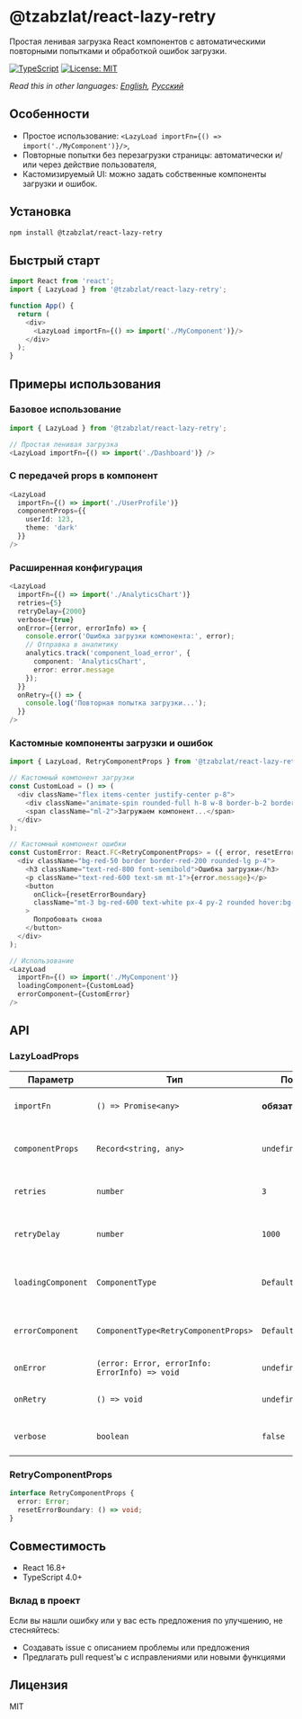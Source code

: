 # @tzabzlat/react-lazy-retry

Простая ленивая загрузка React компонентов с автоматическими повторными попытками и обработкой ошибок загрузки.

[![TypeScript](https://img.shields.io/badge/TypeScript-Ready-blue.svg)](https://www.typescriptlang.org/)
[![License: MIT](https://img.shields.io/badge/License-MIT-yellow.svg)](https://opensource.org/licenses/MIT)

*Read this in other languages: [English](README.md), [Русский](README.ru.md)*

## Особенности

- Простое использование: `<LazyLoad importFn={() => import('./MyComponent')}/>`,
- Повторные попытки без перезагрузки страницы: автоматически и/или через действие пользователя,
- Кастомизируемый UI: можно задать собственные компоненты загрузки и ошибок.

## Установка

```bash
npm install @tzabzlat/react-lazy-retry
```

## Быстрый старт

```typescript
import React from 'react';
import { LazyLoad } from '@tzabzlat/react-lazy-retry';

function App() {
  return (
    <div>
      <LazyLoad importFn={() => import('./MyComponent')}/>
    </div>
  );
}
```

## Примеры использования

### Базовое использование

```typescript
import { LazyLoad } from '@tzabzlat/react-lazy-retry';

// Простая ленивая загрузка
<LazyLoad importFn={() => import('./Dashboard')} />
```

### С передачей props в компонент

```typescript
<LazyLoad
  importFn={() => import('./UserProfile')}
  componentProps={{
    userId: 123,
    theme: 'dark'
  }}
/>
```

### Расширенная конфигурация

```typescript
<LazyLoad
  importFn={() => import('./AnalyticsChart')}
  retries={5}
  retryDelay={2000}
  verbose={true}
  onError={(error, errorInfo) => {
    console.error('Ошибка загрузки компонента:', error);
    // Отправка в аналитику
    analytics.track('component_load_error', {
      component: 'AnalyticsChart',
      error: error.message
    });
  }}
  onRetry={() => {
    console.log('Повторная попытка загрузки...');
  }}
/>
```

### Кастомные компоненты загрузки и ошибок

```typescript
import { LazyLoad, RetryComponentProps } from '@tzabzlat/react-lazy-retry';

// Кастомный компонент загрузки
const CustomLoad = () => (
  <div className="flex items-center justify-center p-8">
    <div className="animate-spin rounded-full h-8 w-8 border-b-2 border-blue-500"></div>
    <span className="ml-2">Загружаем компонент...</span>
  </div>
);

// Кастомный компонент ошибки
const CustomError: React.FC<RetryComponentProps> = ({ error, resetErrorBoundary }) => (
  <div className="bg-red-50 border border-red-200 rounded-lg p-4">
    <h3 className="text-red-800 font-semibold">Ошибка загрузки</h3>
    <p className="text-red-600 text-sm mt-1">{error.message}</p>
    <button
      onClick={resetErrorBoundary}
      className="mt-3 bg-red-600 text-white px-4 py-2 rounded hover:bg-red-700"
    >
      Попробовать снова
    </button>
  </div>
);

// Использование
<LazyLoad
  importFn={() => import('./MyComponent')}
  loadingComponent={CustomLoad}
  errorComponent={CustomError}
/>
```

## API

### LazyLoadProps

| Параметр           | Тип                                            | По умолчанию              | Описание                                   |
|--------------------|------------------------------------------------|---------------------------|--------------------------------------------|
| `importFn`         | `() => Promise<any>`                           | **обязательный**          | Функция импорта компонента                 |
| `componentProps`   | `Record<string, any>`                          | `undefined`               | Props для передачи в загруженный компонент |
| `retries`          | `number`                                       | `3`                       | Количество повторных попыток               |
| `retryDelay`       | `number`                                       | `1000`                    | Задержка между попытками (мс)              |
| `loadingComponent` | `ComponentType`                                | `DefaultLoadingAnimation` | Компонент отображения состояния загрузки   |
| `errorComponent`   | `ComponentType<RetryComponentProps>`           | `DefaultErrorComponent`   | Компонент отображения ошибки загрузки      |
| `onError`          | `(error: Error, errorInfo: ErrorInfo) => void` | `undefined`               | Callback при ошибке                        |
| `onRetry`          | `() => void`                                   | `undefined`               | Callback при повторной попытке             |
| `verbose`          | `boolean`                                      | `false`                   | Включить подробное логирование             |

### RetryComponentProps

```typescript
interface RetryComponentProps {
  error: Error;
  resetErrorBoundary: () => void;
}
```

## Совместимость

- React 16.8+
- TypeScript 4.0+

### Вклад в проект
Если вы нашли ошибку или у вас есть предложения по улучшению, не стесняйтесь:

- Создавать issue с описанием проблемы или предложения
- Предлагать pull request'ы с исправлениями или новыми функциями

## Лицензия

MIT